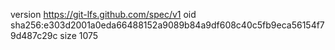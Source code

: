 version https://git-lfs.github.com/spec/v1
oid sha256:e303d2001a0eda66488152a9089b84a9df608c40c5fb9eca56154f79d487c29c
size 1075
